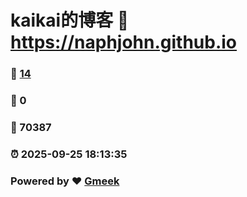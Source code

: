 # kaikai的博客 :link: https://naphjohn.github.io 
### :page_facing_up: [14](https://naphjohn.github.io/tag.html) 
### :speech_balloon: 0 
### :hibiscus: 70387 
### :alarm_clock: 2025-09-25 18:13:35 
### Powered by :heart: [Gmeek](https://github.com/Meekdai/Gmeek)
